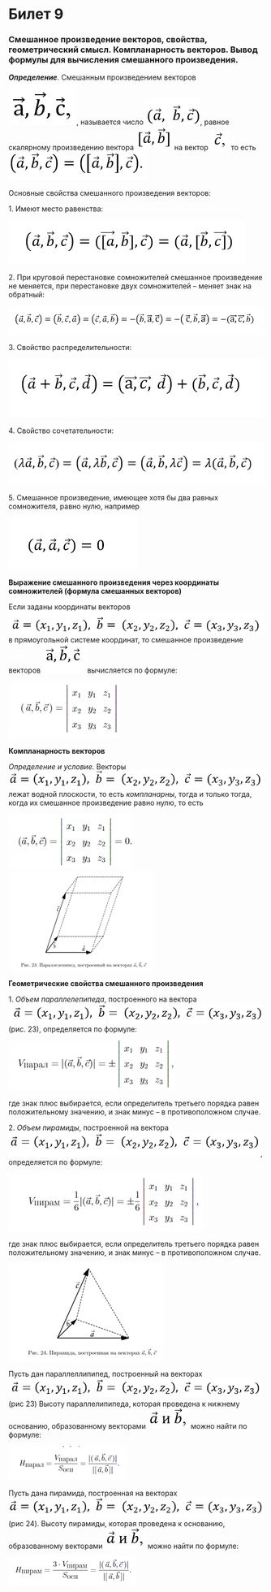# Билет 9

### Смешанное произведение векторов, свойства, геометрический смысл. Компланарность векторов. Вывод формулы для вычисления смешанного произведения.

_**Определение**_. Смешанным произведением векторов ![](<../.gitbook/assets/image (62).png>), называется число ![](<../.gitbook/assets/image (20).png>), равное скалярному произведению вектора ![](<../.gitbook/assets/image (92) (1).png>) на вектор ![](<../.gitbook/assets/image (81).png>) то есть ![](<../.gitbook/assets/image (99) (1).png>)

Основные свойства смешанного произведения векторов:

1\.     Имеют место равенства:

![](<../.gitbook/assets/image (79).png>)

2\.     При круговой перестановке сомножителей смешанное произведение не меняется, при перестановке двух сомножителей – меняет знак на обратный:

![](<../.gitbook/assets/image (82).png>)

3\.     Свойство распределительности:

![](<../.gitbook/assets/image (56).png>)

4\.     Свойство сочетательности:

![](<../.gitbook/assets/image (18) (1).png>)

5\.     Смешанное произведение, имеющее хотя бы два равных сомножителя, равно нулю, например

![](<../.gitbook/assets/image (22).png>)

**Выражение смешанного произведения через координаты сомножителей (формула смешанных векторов)**

Если заданы координаты векторов ![](<../.gitbook/assets/image (101).png>) в прямоугольной системе координат, то смешанное произведение векторов ![](<../.gitbook/assets/image (25) (1).png>)вычисляется по формуле:

![](<../.gitbook/assets/image (26) (1).png>)

**Компланарность векторов**

_Определение и условие._ Векторы ![](<../.gitbook/assets/image (74).png>) лежат водной плоскости, то есть _компланарны_, тогда и только тогда, когда их смешанное произведение равно нулю, то есть

&#x20;    ![](<../.gitbook/assets/image (72).png>) ![](<../.gitbook/assets/image (57) (1).png>)

**Геометрические свойства смешанного произведения**

1\.    _Объем параллелепипеда_, построенного на вектора ![](<../.gitbook/assets/image (85).png>)(рис. 23), определяется по формуле:

![](<../.gitbook/assets/image (59) (1).png>)

где знак плюс выбирается, если определитель третьего порядка равен положительному значению, и знак минус – в противоположном случае.

2\.    _Объем пирамиды_, построенной на вектора ![](<../.gitbook/assets/image (31).png>), определяется по формуле:

![](<../.gitbook/assets/image (12).png>)

где знак плюс выбирается, если определитель третьего порядка равен положительному значению, и знак минус – в противоположном случае.

![](<../.gitbook/assets/image (90).png>)

Пусть дан параллеллипипед, построенный на векторах ![](<../.gitbook/assets/image (39) (1).png>)(рис 23) Высоту параллелипипеда, которая проведена к нижнему основанию, образованному векторами ![](<../.gitbook/assets/image (87) (1).png>) можно найти по формуле:

![](<../.gitbook/assets/image (78).png>)

Пусть дана пирамида, построенная на векторах ![](<../.gitbook/assets/image (10).png>)(рис 24). Высоту пирамиды, которая проведена к основанию, образованному векторами ![](<../.gitbook/assets/image (87) (1).png>) можно найти по формуле:&#x20;

![](<../.gitbook/assets/image (19).png>)
